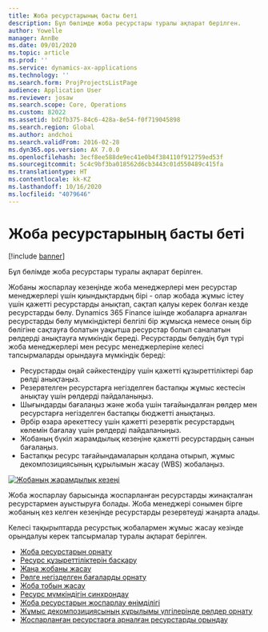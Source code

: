 ```yaml
---
title: Жоба ресурстарының басты беті
description: Бұл бөлімде жоба ресурстары туралы ақпарат берілген.
author: Yowelle
manager: AnnBe
ms.date: 09/01/2020
ms.topic: article
ms.prod: ''
ms.service: dynamics-ax-applications
ms.technology: ''
ms.search.form: ProjProjectsListPage
audience: Application User
ms.reviewer: josaw
ms.search.scope: Core, Operations
ms.custom: 82022
ms.assetid: bd2fb375-84c6-428a-8e54-f0f719045898
ms.search.region: Global
ms.author: andchoi
ms.search.validFrom: 2016-02-28
ms.dyn365.ops.version: AX 7.0.0
ms.openlocfilehash: 3ecf8ee588de9ec41e0b4f384110f912759ed53f
ms.sourcegitcommit: 5c4c9bf3ba018562d6cb3443c01d550489c415fa
ms.translationtype: HT
ms.contentlocale: kk-KZ
ms.lasthandoff: 10/16/2020
ms.locfileid: "4079646"
---
```

# <a name="project-resourcing-home-page"></a>Жоба ресурстарының басты беті

[!include [banner](../includes/banner.md)]

Бұл бөлімде жоба ресурстары туралы ақпарат берілген.

Жобаны жоспарлау кезеңінде жоба менеджерлері мен ресурстар менеджерлері үшін қиындықтардың бірі - олар жобада жұмыс істеу үшін қажетті ресурстарды анықтап, сақтап қалуы керек болған кезде ресурстарды бөлу. Dynamics 365 Finance ішінде жобаларға арналған ресурстарды бөлу мүмкіндіктері белгілі бір жұмысқа немесе оның бір бөлігіне сақтауға болатын уақытша ресурстар болып саналатын рөлдерді анықтауға мүмкіндік береді. Ресурстарды бөлудің бұл түрі жоба менеджерлері мен ресурс менеджерлеріне келесі тапсырмаларды орындауға мүмкіндік береді:

- Ресурстарды оңай сәйкестендіру үшін қажетті құзыреттіліктері бар рөлді анықтаңыз.
- Резервтелген ресурстарға негізделген бастапқы жұмыс кестесін анықтау үшін рөлдерді пайдаланыңыз.
- Шығындарды бағалаңыз және жоба үшін тағайындалған рөлдер мен ресурстарға негізделген бастапқы бюджетті анықтаңыз.
- Әрбір өзара әрекеттесу үшін қажетті резервтік ресурстардың көлемін бағалау үшін рөлдерді пайдаланыңыз.
- Жобаның бүкіл жарамдылық кезеңіне қажетті ресурстардың санын бағалаңыз.
- Бастапқы ресурс тағайындамаларын қолдана отырып, жұмыс декомпозициясының құрылымын жасау (WBS) жобалаңыз.

[![Жобаның жарамдылық кезеңі](./media/projectresourcing02-1024x812.jpg)](./media/projectresourcing02.jpg)

Жоба жоспарлау барысында жоспарланған ресурстарды жинақталған ресурстармен ауыстыруға болады. Жоба менеджері сонымен бірге жобаның кез келген кезеңінде ресурстарды резервтеуді жаңарта алады.

Келесі тақырыптарда ресурстық жобалармен жұмыс жасау кезінде орындалуы керек тапсырмалар туралы ақпарат берілген.

- [Жоба ресурстарын орнату](set-up-project-resources.md)
- [Ресурс құзыреттіліктерін басқару](manage-resource-competencies.md)
- [Жаңа жобаны жасау](create-new-project.md)
- [Рөлге негізделген бағаларды орнату](set-up-role-based-pricing.md)
- [Жоба тобын жасау](create-project-team.md)
- [Ресурс мүмкіндігін синхрондау](synchronize-resource-capacity.md)
- [Жоба ресурстарын жоспарлау өнімділігі](project-scheduling-performance.md)
- [Жұмыс декомпозициясының құрылымы үлгілерінде рөлдер орнату](set-up-roles-wbs-template.md)
- [Жоспарланған ресурстарға арналған ресурстарды орындау](resource-fulfillment-planned-resources.md)
